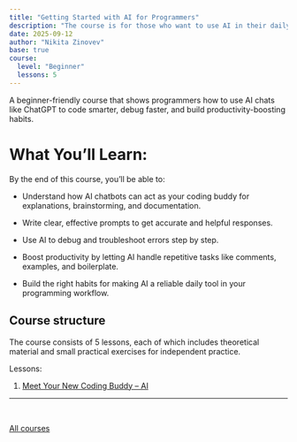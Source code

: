 ```yaml
---
title: "Getting Started with AI for Programmers"
description: "The course is for those who want to use AI in their daily routine, but don't know where to start."
date: 2025-09-12
author: "Nikita Zinovev"
base: true
course:
  level: "Beginner"
  lessons: 5
---
```


A beginner-friendly course that shows programmers how to use AI chats like ChatGPT to code smarter, debug faster, and build productivity-boosting habits.

# What You’ll Learn:

By the end of this course, you’ll be able to:

- Understand how AI chatbots can act as your coding buddy for explanations, brainstorming, and documentation.
    
- Write clear, effective prompts to get accurate and helpful responses.
    
- Use AI to debug and troubleshoot errors step by step.
    
- Boost productivity by letting AI handle repetitive tasks like comments, examples, and boilerplate.
    
- Build the right habits for making AI a reliable daily tool in your programming workflow.

## Course structure

The course consists of 5 lessons, each of which includes theoretical material and small practical exercises for independent practice.

Lessons:
1. [Meet Your New Coding Buddy – AI](/courses/ai-introductory-course/lesson-1/)

---
<br>

[All courses](/courses/_index.md)